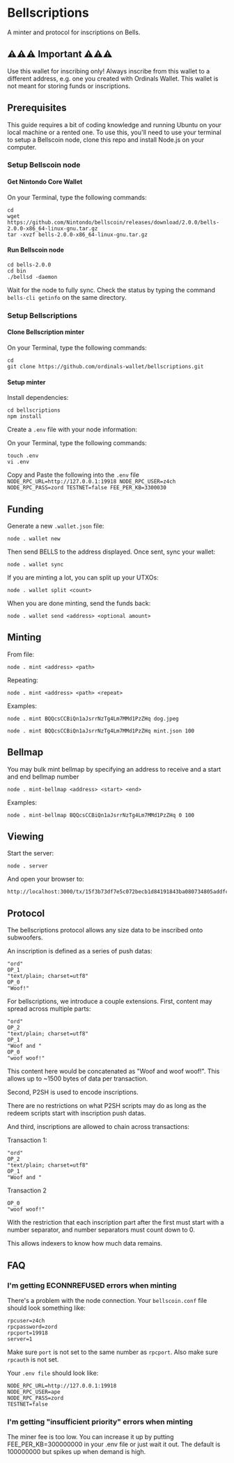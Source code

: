 # Bellscriptions

A minter and protocol for inscriptions on Bells. 

## ⚠️⚠️⚠️ Important ⚠️⚠️⚠️
Use this wallet for inscribing only! Always inscribe from this wallet to a different address, e.g. one you created with Ordinals Wallet. 
This wallet is not meant for storing funds or inscriptions.

## Prerequisites

This guide requires a bit of coding knowledge and running Ubuntu on your local machine or a rented one. To use this, you'll need to use your terminal to setup a Bellscoin node, clone this repo and install Node.js on your computer.

### Setup Bellscoin node

#### Get Nintondo Core Wallet

On your Terminal, type the following commands:

```
cd
wget https://github.com/Nintondo/bellscoin/releases/download/2.0.0/bells-2.0.0-x86_64-linux-gnu.tar.gz
tar -xvzf bells-2.0.0-x86_64-linux-gnu.tar.gz
```
#### Run Bellscoin node
```
cd bells-2.0.0
cd bin
./bellsd -daemon
```
Wait for the node to fully sync.
Check the status by typing the command `bells-cli getinfo` on the same directory.

### Setup Bellscriptions

#### Clone Bellscription minter
On your Terminal, type the following commands:
```
cd
git clone https://github.com/ordinals-wallet/bellscriptions.git
```
#### Setup minter

Install dependencies:

```
cd bellscriptions
npm install
```

Create a `.env` file with your node information:

On your Terminal, type the following commands:
```
touch .env
vi .env
```
Copy and Paste the following into the `.env` file
`
NODE_RPC_URL=http://127.0.0.1:19918
NODE_RPC_USER=z4ch
NODE_RPC_PASS=zord
TESTNET=false
FEE_PER_KB=3300030
`

## Funding

Generate a new `.wallet.json` file:

```
node . wallet new
```

Then send BELLS to the address displayed. Once sent, sync your wallet:

```
node . wallet sync
```

If you are minting a lot, you can split up your UTXOs:

```
node . wallet split <count>
```

When you are done minting, send the funds back:

```
node . wallet send <address> <optional amount>
```

## Minting

From file:

```
node . mint <address> <path>
```

Repeating:

```
node . mint <address> <path> <repeat>
```

Examples:

```
node . mint BQQcsCCBiQn1aJsrrNzTg4Lm7MMd1PzZHq dog.jpeg
```

```
node . mint BQQcsCCBiQn1aJsrrNzTg4Lm7MMd1PzZHq mint.json 100
```

## Bellmap

You may bulk mint bellmap by specifying an address to receive and a start and end bellmap number

```
node . mint-bellmap <address> <start> <end>
```

Examples:

```
node . mint-bellmap BQQcsCCBiQn1aJsrrNzTg4Lm7MMd1PzZHq 0 100
```

## Viewing

Start the server:

```
node . server
```

And open your browser to:

```
http://localhost:3000/tx/15f3b73df7e5c072becb1d84191843ba080734805addfccb650929719080f62e
```

## Protocol

The bellscriptions protocol allows any size data to be inscribed onto subwoofers.

An inscription is defined as a series of push datas:

```
"ord"
OP_1
"text/plain; charset=utf8"
OP_0
"Woof!"
```

For bellscriptions, we introduce a couple extensions. First, content may spread across multiple parts:

```
"ord"
OP_2
"text/plain; charset=utf8"
OP_1
"Woof and "
OP_0
"woof woof!"
```

This content here would be concatenated as "Woof and woof woof!". This allows up to ~1500 bytes of data per transaction.

Second, P2SH is used to encode inscriptions.

There are no restrictions on what P2SH scripts may do as long as the redeem scripts start with inscription push datas.

And third, inscriptions are allowed to chain across transactions:

Transaction 1:

```
"ord"
OP_2
"text/plain; charset=utf8"
OP_1
"Woof and "
```

Transaction 2

```
OP_0
"woof woof!"
```

With the restriction that each inscription part after the first must start with a number separator, and number separators must count down to 0.

This allows indexers to know how much data remains.

## FAQ

### I'm getting ECONNREFUSED errors when minting

There's a problem with the node connection. Your `bellscoin.conf` file should look something like:

```
rpcuser=z4ch
rpcpassword=zord
rpcport=19918
server=1
```

Make sure `port` is not set to the same number as `rpcport`. Also make sure `rpcauth` is not set.

Your `.env file` should look like:

```
NODE_RPC_URL=http://127.0.0.1:19918
NODE_RPC_USER=ape
NODE_RPC_PASS=zord
TESTNET=false
```

### I'm getting "insufficient priority" errors when minting

The miner fee is too low. You can increase it up by putting FEE_PER_KB=300000000 in your .env file or just wait it out. The default is 100000000 but spikes up when demand is high.
